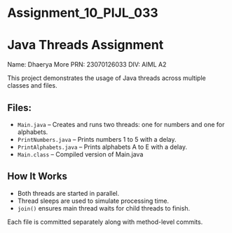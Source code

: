 # Assignment_10_PIJL_033

# Java Threads Assignment

Name: Dhaerya More
PRN: 23070126033
DIV: AIML A2

This project demonstrates the usage of Java threads across multiple classes and files.

## Files:

- `Main.java` – Creates and runs two threads: one for numbers and one for alphabets.
- `PrintNumbers.java` – Prints numbers 1 to 5 with a delay.
- `PrintAlphabets.java` – Prints alphabets A to E with a delay.
- `Main.class` – Compiled version of Main.java

## How It Works

- Both threads are started in parallel.
- Thread sleeps are used to simulate processing time.
- `join()` ensures main thread waits for child threads to finish.

Each file is committed separately along with method-level commits.
